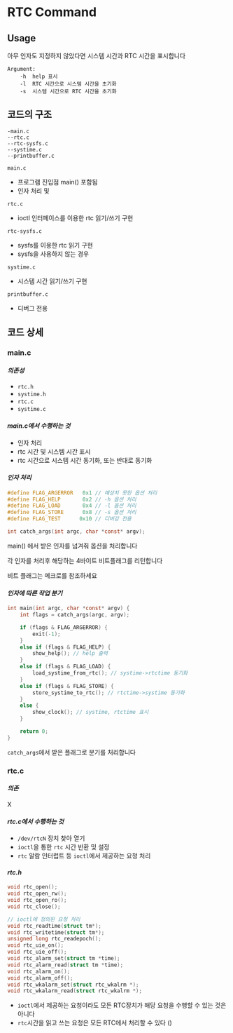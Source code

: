 # RTC Command

## Usage

아무 인자도 지정하지 않았다면 시스템 시간과 RTC 시간을 표시합니다

```
Argument:
    -h  help 표시
    -l  RTC 시간으로 시스템 시간을 초기화
    -s  시스템 시간으로 RTC 시간을 초기화
```


## 코드의 구조

```
-main.c
--rtc.c
--rtc-sysfs.c
--systime.c
--printbuffer.c
```

`main.c`
- 프로그램 진입점 main() 포함됨
- 인자 처리 및 


`rtc.c`
- ioctl 인터페이스를 이용한 rtc 읽기/쓰기 구현

`rtc-sysfs.c`
- sysfs를 이용한 rtc 읽기 구현
- sysfs을 사용하지 않는 경우

`systime.c`
- 시스템 시간 읽기/쓰기 구현

`printbuffer.c`
- 디버그 전용

## 코드 상세

### main.c

#### *의존성*

- `rtc.h`
- `systime.h`
- `rtc.c`
- `systime.c`

#### *main.c에서 수행하는 것*

- 인자 처리
- rtc 시간 및 시스템 시간 표시
- rtc 시간으로 시스템 시간 동기화, 또는 반대로 동기화

#### *인자 처리*

```c
#define FLAG_ARGERROR   0x1 // 예상치 못한 옵션 처리
#define FLAG_HELP       0x2 // -h 옵션 처리
#define FLAG_LOAD       0x4 // -l 옵션 처리
#define FLAG_STORE      0x8 // -s 옵션 처리
#define FLAG_TEST      0x10 // 디버깅 전용

int catch_args(int argc, char *const* argv);
```

main() 에서 받은 인자를 넘겨줘 옵션을 처리합니다

각 인자를 처리후 해당하는 4바이트 비트플래그를 리턴합니다

비트 플래그는 메크로를 참조하세요

#### *인자에 따른 작업 분기*

```c
int main(int argc, char *const* argv) {
    int flags = catch_args(argc, argv);

    if (flags & FLAG_ARGERROR) {
        exit(-1);
    }
    else if (flags & FLAG_HELP) {
        show_help(); // help 출력
    }
    else if (flags & FLAG_LOAD) {
        load_systime_from_rtc(); // systime->rtctime 동기화
    }
    else if (flags & FLAG_STORE) {
        store_systime_to_rtc(); // rtctime->systime 동기화
    }
    else {
        show_clock(); // systime, rtctime 표시
    }

    return 0;
}
```

`catch_args`에서 받은 플래그로 분기를 처리합니다

### rtc.c

#### *의존*

X

#### *rtc.c에서 수행하는 것*

- `/dev/rtcN` 장치 찾아 열기
- `ioctl`을 통한 `rtc` 시간 반환 및 설정
- `rtc` 알람 인터럽트 등 `ioctl`에서 제공하는 요청 처리

#### *rtc.h*

```c
void rtc_open();
void rtc_open_rw();
void rtc_open_ro();
void rtc_close();

// ioctl에 정의된 요청 처리
void rtc_readtime(struct tm*);
void rtc_writetime(struct tm*);
unsigned long rtc_readepoch();
void rtc_uie_on();
void rtc_uie_off();
void rtc_alarm_set(struct tm *time);
void rtc_alarm_read(struct tm *time);
void rtc_alarm_on();
void rtc_alarm_off();
void rtc_wkalarm_set(struct rtc_wkalrm *);
void rtc_wkalarm_read(struct rtc_wkalrm *);
```

- `ioctl`에서 제공하는 요청이라도 모든 RTC장치가 해당 요청을 수행할 수 있는 것은 아니다
- `rtc`시간을 읽고 쓰는 요청은 모든 RTC에서 처리할 수 있다 ()
